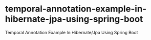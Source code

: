 # temporal-annotation-example-in-hibernate-jpa-using-spring-boot
Temporal Annotation Example In Hibernate/Jpa Using Spring Boot
